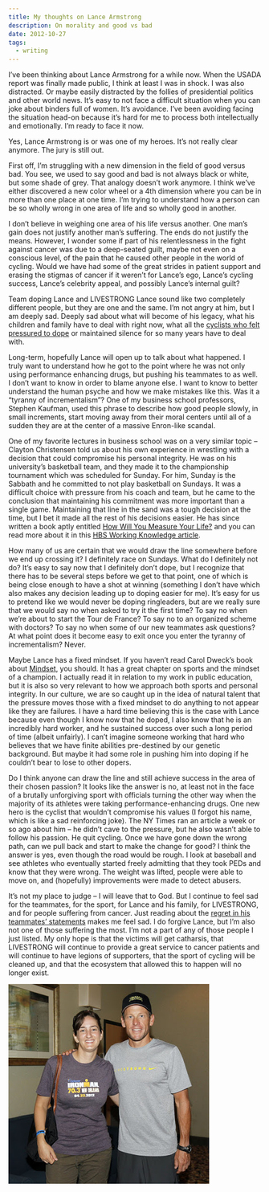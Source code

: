 ```yaml
---
title: My thoughts on Lance Armstrong
description: On morality and good vs bad
date: 2012-10-27
tags:
  - writing
---
```

I’ve been thinking about Lance Armstrong for a while now.  When the USADA report was finally made public, I think at least I was in shock.  I was also distracted.  Or maybe easily distracted by the follies of presidential politics and other world news.  It’s easy to not face a difficult situation when you can joke about binders full of women.  It’s avoidance.  I’ve been avoiding facing the situation head-on because it’s hard for me to process both intellectually and emotionally.  I’m ready to face it now.

Yes, Lance Armstrong is or was one of my heroes.  It’s not really clear anymore.  The jury is still out.

First off, I’m struggling with a new dimension in the field of good versus bad.  You see, we used to say good and bad is not always black or white, but some shade of grey.  That analogy doesn’t work anymore.  I think we’ve either discovered a new color wheel or a 4th dimension where you can be in more than one place at one time.  I’m trying to understand how a person can be so wholly wrong in one area of life and so wholly good in another.

I don’t believe in weighing one area of his life versus another.  One man’s gain does not justify another man’s suffering.  The ends do not justify the means.  However, I wonder some if part of his relentlessness in the fight against cancer was due to a deep-seated guilt, maybe not even on a conscious level, of the pain that he caused other people in the world of cycling.  Would we have had some of the great strides in patient support and erasing the stigmas of cancer if it weren’t for Lance’s ego, Lance’s cycling success, Lance’s celebrity appeal, and possibly Lance’s internal guilt?

Team doping Lance and LIVESTRONG Lance sound like two completely different people, but they are one and the same.  I’m not angry at him, but I am deeply sad.  Deeply sad about what will become of his legacy, what his children and family have to deal with right now, what all the [cyclists who felt pressured to dope](https://www.nytimes.com/2012/10/12/sports/cycling/for-armstrong-teammate-vande-velde-cycling-passion-gave-way-to-corruption.html?smid=fb-share) or maintained silence for so many years have to deal with.

Long-term, hopefully Lance will open up to talk about what happened.  I truly want to understand how he got to the point where he was not only using performance enhancing drugs, but pushing his teammates to as well.  I don’t want to know in order to blame anyone else.  I want to know to better understand the human psyche and how we make mistakes like this.  Was it a “tyranny of incrementalism”?  One of my business school professors, Stephen Kaufman, used this phrase to describe how good people slowly, in small increments, start moving away from their moral centers until all of a sudden they are at the center of a massive Enron-like scandal.

One of my favorite lectures in business school was on a very similar topic – Clayton Christensen told us about his own experience in wrestling with a decision that could compromise his personal integrity.  He was on his university’s basketball team, and they made it to the championship tournament which was scheduled for Sunday.  For him, Sunday is the Sabbath and he committed to not play basketball on Sundays.  It was a difficult choice with pressure from his coach and team, but he came to the conclusion that maintaining his commitment was more important than a single game.  Maintaining that line in the sand was a tough decision at the time, but I bet it made all the rest of his decisions easier.  He has since written a book aptly entitled [How Will You Measure Your Life?](http://www.amazon.com/gp/product/0062102419/ref=as_li_qf_sp_asin_tl?ie=UTF8&camp=1789&creative=9325&creativeASIN=0062102419&linkCode=as2&tag=crobysia-20%22) and you can read more about it in this [HBS Working Knowledge article](http://hbswk.hbs.edu/item/7007.html).

How many of us are certain that we would draw the line somewhere before we end up crossing it?  I definitely race on Sundays.  What do I definitely not do?  It’s easy to say now that I definitely don’t dope, but I recognize that there has to be several steps before we get to that point, one of which is being close enough to have a shot at winning (something I don’t have which also makes any decision leading up to doping easier for me).  It’s easy for us to pretend like we would never be doping ringleaders, but are we really sure that we would say no when asked to try it the first time?  To say no when we’re about to start the Tour de France?  To say no to an organized scheme with doctors?  To say no when some of our new teammates ask questions?  At what point does it become easy to exit once you enter the tyranny of incrementalism?  Never.

Maybe Lance has a fixed mindset.  If you haven’t read Carol Dweck’s book about [Mindset](http://www.amazon.com/gp/product/0345472322/ref=as_li_tf_tl?ie=UTF8&camp=1789&creative=9325&creativeASIN=0345472322&linkCode=as2&tag=crobysia-20), you should.  It has a great chapter on sports and the mindset of a champion.  I actually read it in relation to my work in public education, but it is also so very relevant to how we approach both sports and personal integrity.  In our culture, we are so caught up in the idea of natural talent that the pressure moves those with a fixed mindset to do anything to not appear like they are failures.  I have a hard time believing this is the case with Lance because even though I know now that he doped, I also know that he is an incredibly hard worker, and he sustained success over such a long period of time (albeit unfairly).  I can’t imagine someone working that hard who believes that we have finite abilities pre-destined by our genetic background.  But maybe it had some role in pushing him into doping if he couldn’t bear to lose to other dopers.

Do I think anyone can draw the line and still achieve success in the area of their chosen passion?  It looks like the answer is no, at least not in the face of a brutally unforgiving sport with officials turning the other way when the majority of its athletes were taking performance-enhancing drugs.  One new hero is the cyclist that wouldn’t compromise his values (I forgot his name, which is like a sad reinforcing joke).  The NY Times ran an article a week or so ago about him – he didn’t cave to the pressure, but he also wasn’t able to follow his passion.  He quit cycling.  Once we have gone down the wrong path, can we pull back and start to make the change for good?  I think the answer is yes, even though the road would be rough.  I look at baseball and see athletes who eventually started freely admitting that they took PEDs and know that they were wrong.  The weight was lifted, people were able to move on, and (hopefully) improvements were made to detect abusers.

It’s not my place to judge – I will leave that to God.  But I continue to feel sad for the teammates, for the sport, for Lance and his family, for LIVESTRONG, and for people suffering from cancer.  Just reading about the [regret in his teammates’ statements](http://www.nytimes.com/2012/10/11/sports/cycling/from-former-teammates-words-tinged-with-regret.html) makes me feel sad.  I do forgive Lance, but I’m also not one of those suffering the most.  I’m not a part of any of those people I just listed.  My only hope is that the victims will get catharsis, that LIVESTRONG will continue to provide a great service to cancer patients and will continue to have legions of supporters, that the sport of cycling will be cleaned up, and that the ecosystem that allowed this to happen will no longer exist.

![Photo of Sia and Lance Armstrong](/images/writing/lance.jpg "Lance and me at the Florida Ironman 70.3 race in Haines City, FL - I raised money for LIVESTRONG in memory of my cousin and fellow namesake Aspasia who lost her fight to cancer last year.  Lance met and took pictures with all of us who raised at least $1500 for LIVESTRONG.  He was patient, engaging, and grateful.")
